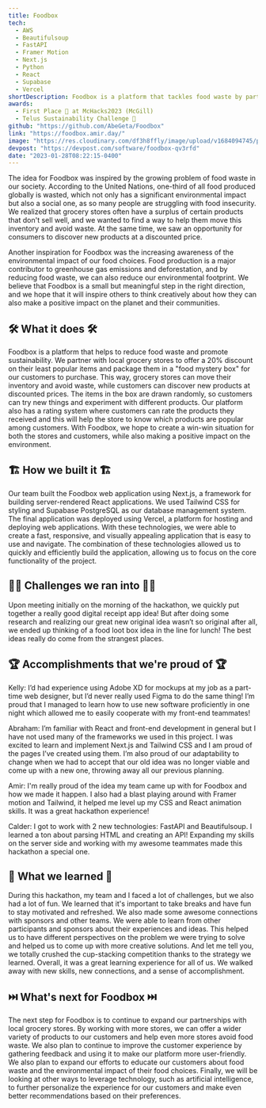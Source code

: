 ```yaml
---
title: Foodbox
tech:
  - AWS
  - Beautifulsoup
  - FastAPI
  - Framer Motion
  - Next.js
  - Python
  - React
  - Supabase
  - Vercel
shortDescription: Foodbox is a platform that tackles food waste by partnering with grocery stores to offer discounted mystery boxes of their least popular items. Customers can discover new products while helping to reduce waste. The team built the web application using Next.js, Tailwind CSS, and Supabase PostgreSQL. Future plans include expanding partnerships, improving the user experience, and leveraging technology for personalized recommendations.
awards:
  - First Place 🥇 at McHacks2023 (McGill)
  - Telus Sustainability Challenge 🌱
github: "https://github.com/AbeGeta/Foodbox"
link: "https://foodbox.amir.day/"
image: "https://res.cloudinary.com/df3h8ffly/image/upload/v1684094745/portfolio/gallery_wp18zu.webp"
devpost: "https://devpost.com/software/foodbox-qv3rfd"
date: "2023-01-28T08:22:15-0400"
---
```


The idea for Foodbox was inspired by the growing problem of food waste in our society. According to the United Nations, one-third of all food produced globally is wasted, which not only has a significant environmental impact but also a social one, as so many people are struggling with food insecurity. We realized that grocery stores often have a surplus of certain products that don't sell well, and we wanted to find a way to help them move this inventory and avoid waste. At the same time, we saw an opportunity for consumers to discover new products at a discounted price.

Another inspiration for Foodbox was the increasing awareness of the environmental impact of our food choices. Food production is a major contributor to greenhouse gas emissions and deforestation, and by reducing food waste, we can also reduce our environmental footprint. We believe that Foodbox is a small but meaningful step in the right direction, and we hope that it will inspire others to think creatively about how they can also make a positive impact on the planet and their communities.

## **🛠️ What it does 🛠️**

Foodbox is a platform that helps to reduce food waste and promote sustainability. We partner with local grocery stores to offer a 20% discount on their least popular items and package them in a "food mystery box" for our customers to purchase. This way, grocery stores can move their inventory and avoid waste, while customers can discover new products at discounted prices. The items in the box are drawn randomly, so customers can try new things and experiment with different products. Our platform also has a rating system where customers can rate the products they received and this will help the store to know which products are popular among customers. With Foodbox, we hope to create a win-win situation for both the stores and customers, while also making a positive impact on the environment.

## **🏗️ How we built it 🏗️**

Our team built the Foodbox web application using Next.js, a framework for building server-rendered React applications. We used Tailwind CSS for styling and Supabase PostgreSQL as our database management system. The final application was deployed using Vercel, a platform for hosting and deploying web applications. With these technologies, we were able to create a fast, responsive, and visually appealing application that is easy to use and navigate. The combination of these technologies allowed us to quickly and efficiently build the application, allowing us to focus on the core functionality of the project.

## **🧗‍♂️ Challenges we ran into 🧗‍♂️**

Upon meeting initially on the morning of the hackathon, we quickly put together a really good digital receipt app idea! But after doing some research and realizing our great new original idea wasn’t so original after all, we ended up thinking of a food loot box idea in the line for lunch! The best ideas really do come from the strangest places.

## **🏆 Accomplishments that we're proud of 🏆**

Kelly: I’d had experience using Adobe XD for mockups at my job as a part-time web designer, but I’d never really used Figma to do the same thing! I’m proud that I managed to learn how to use new software proficiently in one night which allowed me to easily cooperate with my front-end teammates!

Abraham: I’m familiar with React and front-end development in general but I have not used many of the frameworks we used in this project. I was excited to learn and implement Next.js and Tailwind CSS and I am proud of the pages I’ve created using them. I’m also proud of our adaptability to change when we had to accept that our old idea was no longer viable and come up with a new one, throwing away all our previous planning.

Amir: I'm really proud of the idea my team came up with for Foodbox and how we made it happen. I also had a blast playing around with Framer motion and Tailwind, it helped me level up my CSS and React animation skills. It was a great hackathon experience!

Calder: I got to work with 2 new technologies: FastAPI and Beautifulsoup. I learned a ton about parsing HTML and creating an API! Expanding my skills on the server side and working with my awesome teammates made this hackathon a special one.

## **📕 What we learned 📕**

During this hackathon, my team and I faced a lot of challenges, but we also had a lot of fun. We learned that it's important to take breaks and have fun to stay motivated and refreshed. We also made some awesome connections with sponsors and other teams. We were able to learn from other participants and sponsors about their experiences and ideas. This helped us to have different perspectives on the problem we were trying to solve and helped us to come up with more creative solutions. And let me tell you, we totally crushed the cup-stacking competition thanks to the strategy we learned. Overall, it was a great learning experience for all of us. We walked away with new skills, new connections, and a sense of accomplishment.

## **⏭️ What's next for Foodbox ⏭️**

The next step for Foodbox is to continue to expand our partnerships with local grocery stores. By working with more stores, we can offer a wider variety of products to our customers and help even more stores avoid food waste. We also plan to continue to improve the customer experience by gathering feedback and using it to make our platform more user-friendly. We also plan to expand our efforts to educate our customers about food waste and the environmental impact of their food choices. Finally, we will be looking at other ways to leverage technology, such as artificial intelligence, to further personalize the experience for our customers and make even better recommendations based on their preferences.
